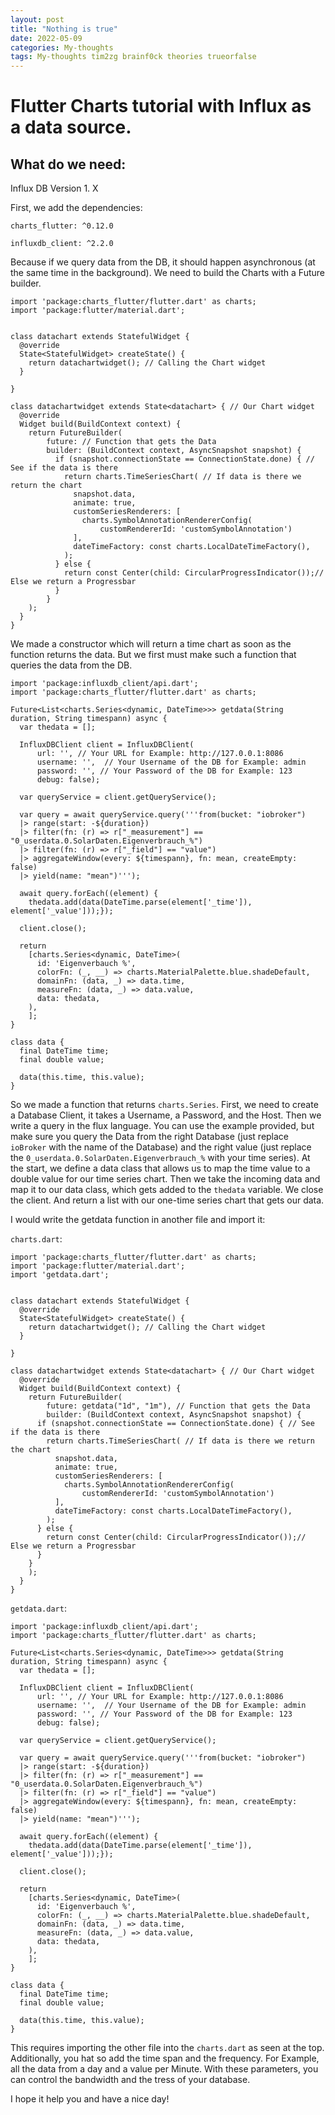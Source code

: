 ```yaml
---
layout: post
title: "Nothing is true"
date: 2022-05-09
categories: My-thoughts
tags: My-thoughts tim2zg brainf0ck theories trueorfalse
---
```

# Flutter Charts tutorial with Influx as a data source.

## What do we need:
Influx DB Version 1. X


First, we add the dependencies:

`charts_flutter: ^0.12.0`

`influxdb_client: ^2.2.0`

Because if we query data from the DB, it should happen asynchronous (at the same time in the background). We need to build the Charts with a Future builder.


``` flutter
import 'package:charts_flutter/flutter.dart' as charts;
import 'package:flutter/material.dart';


class datachart extends StatefulWidget {
  @override
  State<StatefulWidget> createState() {
    return datachartwidget(); // Calling the Chart widget
  }

}

class datachartwidget extends State<datachart> { // Our Chart widget
  @override
  Widget build(BuildContext context) {
    return FutureBuilder(
        future: // Function that gets the Data
        builder: (BuildContext context, AsyncSnapshot snapshot) {
          if (snapshot.connectionState == ConnectionState.done) { // See if the data is there
            return charts.TimeSeriesChart( // If data is there we return the chart
              snapshot.data,
              animate: true,
              customSeriesRenderers: [
                charts.SymbolAnnotationRendererConfig(
                    customRendererId: 'customSymbolAnnotation')
              ],
              dateTimeFactory: const charts.LocalDateTimeFactory(),
            );
          } else {
            return const Center(child: CircularProgressIndicator());// Else we return a Progressbar
          }
        }
    );
  }
}
```

We made a constructor which will return a time chart as soon as the function returns the data. But we first must make such a function that queries the data from the DB.

``` flutter
import 'package:influxdb_client/api.dart';
import 'package:charts_flutter/flutter.dart' as charts;

Future<List<charts.Series<dynamic, DateTime>>> getdata(String duration, String timespann) async {
  var thedata = [];

  InfluxDBClient client = InfluxDBClient(
      url: '', // Your URL for Example: http://127.0.0.1:8086
      username: '',  // Your Username of the DB for Example: admin
      password: '', // Your Password of the DB for Example: 123
      debug: false);

  var queryService = client.getQueryService();

  var query = await queryService.query('''from(bucket: "iobroker")
  |> range(start: -${duration})
  |> filter(fn: (r) => r["_measurement"] == "0_userdata.0.SolarDaten.Eigenverbrauch_%")
  |> filter(fn: (r) => r["_field"] == "value")
  |> aggregateWindow(every: ${timespann}, fn: mean, createEmpty: false)
  |> yield(name: "mean")''');

  await query.forEach((element) {
    thedata.add(data(DateTime.parse(element['_time']), element['_value']));});

  client.close();

  return
    [charts.Series<dynamic, DateTime>(
      id: 'Eigenverbauch %',
      colorFn: (_, __) => charts.MaterialPalette.blue.shadeDefault,
      domainFn: (data, _) => data.time,
      measureFn: (data, _) => data.value,
      data: thedata,
    ),
    ];
}

class data {
  final DateTime time;
  final double value;

  data(this.time, this.value);
}
```


So we made a function that returns ``charts.Series``. First, we need to create a Database Client, it takes a Username, a Password, and the Host. Then we write a query in the flux language. You can use the example provided, but make sure you query the Data from the right Database (just replace ``ioBroker`` with the name of the Database) and the right value (just replace the ``0_userdata.0.SolarDaten.Eigenverbrauch_%`` with your time series). At the start, we define a data class that allows us to map the time value to a double value for our time series chart. Then we take the incoming data and map it to our data class, which gets added to the ``thedata`` variable. We close the client. And return a list with our one-time series chart that gets our data.

I would write the getdata function in another file and import it:

``charts.dart``:

```flutter
import 'package:charts_flutter/flutter.dart' as charts;
import 'package:flutter/material.dart';
import 'getdata.dart';


class datachart extends StatefulWidget {
  @override
  State<StatefulWidget> createState() {
    return datachartwidget(); // Calling the Chart widget
  }

}

class datachartwidget extends State<datachart> { // Our Chart widget
  @override
  Widget build(BuildContext context) {
    return FutureBuilder(
        future: getdata("1d", "1m"), // Function that gets the Data
        builder: (BuildContext context, AsyncSnapshot snapshot) {
      if (snapshot.connectionState == ConnectionState.done) { // See if the data is there
        return charts.TimeSeriesChart( // If data is there we return the chart
          snapshot.data,
          animate: true,
          customSeriesRenderers: [
            charts.SymbolAnnotationRendererConfig(
                customRendererId: 'customSymbolAnnotation')
          ],
          dateTimeFactory: const charts.LocalDateTimeFactory(),
        );
      } else {
        return const Center(child: CircularProgressIndicator());// Else we return a Progressbar
      }
    }
    );
  }
}

```
``getdata.dart``:

```
import 'package:influxdb_client/api.dart';
import 'package:charts_flutter/flutter.dart' as charts;

Future<List<charts.Series<dynamic, DateTime>>> getdata(String duration, String timespann) async {
  var thedata = [];

  InfluxDBClient client = InfluxDBClient(
      url: '', // Your URL for Example: http://127.0.0.1:8086
      username: '',  // Your Username of the DB for Example: admin
      password: '', // Your Password of the DB for Example: 123
      debug: false);

  var queryService = client.getQueryService();

  var query = await queryService.query('''from(bucket: "iobroker")
  |> range(start: -${duration})
  |> filter(fn: (r) => r["_measurement"] == "0_userdata.0.SolarDaten.Eigenverbrauch_%")
  |> filter(fn: (r) => r["_field"] == "value")
  |> aggregateWindow(every: ${timespann}, fn: mean, createEmpty: false)
  |> yield(name: "mean")''');

  await query.forEach((element) {
    thedata.add(data(DateTime.parse(element['_time']), element['_value']));});

  client.close();

  return
    [charts.Series<dynamic, DateTime>(
      id: 'Eigenverbauch %',
      colorFn: (_, __) => charts.MaterialPalette.blue.shadeDefault,
      domainFn: (data, _) => data.time,
      measureFn: (data, _) => data.value,
      data: thedata,
    ),
    ];
}

class data {
  final DateTime time;
  final double value;

  data(this.time, this.value);
}

```

This requires importing the other file into the ``charts.dart`` as seen at the top. Additionally, you hat so add the time span and the frequency. For Example, all the data from a day and a value per Minute. With these parameters, you can control the bandwidth and the tress of your database.

I hope it help you and have a nice day!
